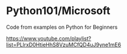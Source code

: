# Python101/Microsoft

Code from examples on Python for Beginners

https://www.youtube.com/playlist?list=PLlrxD0HtieHhS8VzuMCfQD4uJ9yne1mE6
